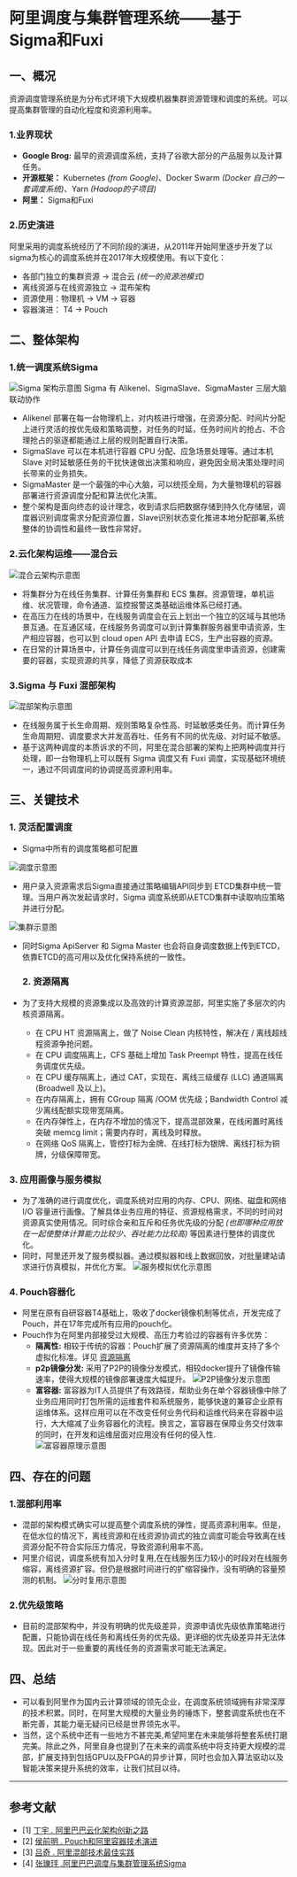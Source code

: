# 阿里调度与集群管理系统——基于Sigma和Fuxi

## 一、概况

资源调度管理系统是为分布式环境下大规模机器集群资源管理和调度的系统。可以提高集群管理的自动化程度和资源利用率。

### 1.业界现状

- **Google Brog:** 最早的资源调度系统，支持了谷歌大部分的产品服务以及计算任务。
- **开源框架：** Kubernetes _(from Google)_、Docker Swarm _(Docker 自己的一套调度系统)_、Yarn _(Hadoop的子项目)_
- **阿里：** Sigma和Fuxi
  
### 2.历史演进
阿里采用的调度系统经历了不同阶段的演进，从2011年开始阿里逐步开发了以sigma为核心的调度系统并在2017年大规模使用。有以下变化：

- 各部门独立的集群资源  -> 混合云 _(统一的资源池模式)_
- 离线资源与在线资源独立 -> 混布架构
- 资源使用：物理机 -> VM -> 容器
- 容器演进： T4 -> Pouch


## 二、整体架构
### 1.统一调度系统Sigma
![Sigma 架构示意图](./pic/sigma-架构.png)
 Sigma 有 Alikenel、SigmaSlave、SigmaMaster 三层大脑联动协作
- Alikenel 部署在每一台物理机上，对内核进行增强，在资源分配、时间片分配上进行灵活的按优先级和策略调整，对任务的时延，任务时间片的抢占、不合理抢占的驱逐都能通过上层的规则配置自行决策。
- SigmaSlave 可以在本机进行容器 CPU 分配、应急场景处理等。通过本机 Slave 对时延敏感任务的干扰快速做出决策和响应，避免因全局决策处理时间长带来的业务损失。
-  SigmaMaster 是一个最强的中心大脑，可以统揽全局，为大量物理机的容器部署进行资源调度分配和算法优化决策。
- 整个架构是面向终态的设计理念，收到请求后把数据存储到持久化存储层，调度器识别调度需求分配资源位置，Slave识别状态变化推进本地分配部署,系统整体的协调性和最终一致性非常好。

### 2.云化架构运维——混合云

![混合云架构示意图](./pic/sigma-混合云.png)

- 将集群分为在线任务集群、计算任务集群和 ECS 集群。资源管理，单机运维、状况管理，命令通道、监控报警这类基础运维体系已经打通。
- 在高压力在线的场景中，在线服务调度会在云上划出一个独立的区域与其他场景互通。在互通区域，在线服务务调度可以到计算集群服务器里申请资源，生产相应容器，也可以到 cloud open API 去申请 ECS，生产出容器的资源。
- 在日常的计算场景中，计算任务调度可以到在线任务调度里申请资源，创建需要的容器，实现资源的共享，降低了资源获取成本

### 3.Sigma 与 Fuxi 混部架构

![混部架构示意图](./pic/sigma-混部.png)

- 在线服务属于长生命周期、规则策略复杂性高、时延敏感类任务。而计算任务生命周期短、调度要求大并发高吞吐、任务有不同的优先级、对时延不敏感。
- 基于这两种调度的本质诉求的不同，阿里在混合部署的架构上把两种调度并行处理，即一台物理机上可以既有 Sigma 调度又有 Fuxi 调度，实现基础环境统一，通过不同调度间的协调提高资源利用率。

## 三、关键技术

### 1. 灵活配置调度

- Sigma中所有的调度策略都可配置
  
![调度示意图](./pic/sigma-调度.png)

- 用户录入资源需求后Sigma直接通过策略编辑API同步到 ETCD集群中统一管理。当用户再次发起请求时，Sigma 调度系统即从ETCD集群中读取响应策略并进行分配。
  
![集群示意图](./pic/sigma-集群.png)

- 同时Sigma ApiServer 和 Sigma Master 也会将自身调度数据上传到ETCD，依靠ETCD的高可用以及优化保持系统的一致性。
  
  ### <div id="1"></div> 2. 资源隔离

- 为了支持大规模的资源集成以及高效的计算资源混部，阿里实施了多层次的内核资源隔离。
    - 在 CPU HT 资源隔离上，做了 Noise Clean 内核特性，解决在 / 离线超线程资源争抢问题。
    - 在 CPU 调度隔离上，CFS 基础上增加 Task Preempt 特性，提高在线任务调度优先级。
    - 在 CPU 缓存隔离上，通过 CAT，实现在、离线三级缓存 (LLC) 通道隔离 (Broadwell 及以上)。
    - 在内存隔离上，拥有 CGroup 隔离 /OOM 优先级；Bandwidth Control 减少离线配额实现带宽隔离。
    - 在内存弹性上，在内存不增加的情况下，提高混部效果，在线闲置时离线突破 memcg limit；需要内存时，离线及时释放。
    - 在网络 QoS 隔离上，管控打标为金牌、在线打标为银牌、离线打标为铜牌，分级保障带宽。

### 3. 应用画像与服务模拟

- 为了准确的进行调度优化，调度系统对应用的内存、CPU、网络、磁盘和网络 I/O 容量进行画像。了解具体业务应用的特征、资源规格需求，不同的时间对资源真实使用情况。同时综合亲和互斥和任务优先级的分配 _(也即哪种应用放在一起使整体计算能力比较少、吞吐能力比较高)_ 等因素进行整体的调度优化。
- 同时，阿里还开发了服务模拟器。通过模拟器和线上数据回放，对批量建站请求进行仿真模拟，并优化方案。
![服务模拟优化示意图](./pic/sigma-优化.png)
### 4.  Pouch容器化
- 阿里在原有自研容器T4基础上，吸收了docker镜像机制等优点，开发完成了Pouch，并在17年完成所有应用的pouch化。
- Pouch作为在阿里内部接受过大规模、高压力考验过的容器有许多优势：
    -  **隔离性:** 相较于传统的容器：Pouch扩展了资源隔离的维度并支持了多个虚拟化标准。详见 [资源隔离](#1)
    - **p2p镜像分发:** 采用了P2P的镜像分发模式，相较docker提升了镜像传输速率，使得大规模的镜像部署速度大幅提升。
  ![P2P镜像分发示意图](./pic/sigma-P2P.png)
    - **富容器:** 富容器为IT人员提供了有效路径，帮助业务在单个容器镜像中除了业务应用同时打包所需的运维套件和系统服务，能够快速的兼容企业原有运维体系。这样应用可以在不改变任何业务代码和运维代码来在容器中运行，大大缩减了业务容器化的流程。换言之，富容器在保障业务交付效率的同时，在开发和运维层面对应用没有任何的侵入性.
     ![富容器原理示意图](./pic/sigma-富容器.png)

## 四、存在的问题

### 1.混部利用率

- 混部的架构模式确实可以提高整个调度系统的弹性，提高资源利用率。但是，在低水位的情况下，离线资源和在线资源协调式的独立调度可能会导致离在线资源分配不符合实际压力情况，导致资源利用率不高。
- 阿里介绍说，调度系统有加入分时复用,在在线服务压力较小的时段对在线服务缩容，离线资源扩容。但仍是根据时间进行的扩缩容操作，没有明确的容量预测的机制。
   ![分时复用示意图](./pic/sigma-分时复用.png)

### 2.优先级策略

- 目前的混部架构中，并没有明确的优先级差异，资源申请优先级依靠策略进行配置，只能协调在线任务和离线任务的优先级。更详细的优先级差异并无法体现。因此对于一些重要的离线任务的资源需求可能无法满足。
  
## 四、总结

- 可以看到阿里作为国内云计算领域的领先企业，在调度系统领域拥有非常深厚的技术积累。同时，在阿里大规模的大量业务的锤炼下，整套调度系统也在不断完善，其能力毫无疑问已经是世界领先水平。
- 当然，这个系统中还有一些地方不甚完美,希望阿里在未来能够将整套系统打磨完美。除此之外，阿里自身也提到了在未来的调度系统中将支持更大规模的混部，扩展支持到包括GPU以及FPGA的异步计算，同时也会加入算法驱动以及智能决策来提升系统的效率，让我们拭目以待。

----------------------

## 参考文献
- [1] [丁宇 .  阿里巴巴云化架构创新之路](https://bj2017.archsummit.com/presentation/285)
- [2] [侯前明 . Pouch和阿里容器技术演进](https://bj2017.archsummit.com/presentation/313)
- [3] [吕奇 . 阿里混部技术最佳实践](https://bj2017.archsummit.com/presentation/312)
- [4] [张瓅玶 .阿里巴巴调度与集群管理系统Sigma](https://bj2017.archsummit.com/presentation/311)
